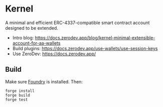 # Kernel

A minimal and efficient ERC-4337-compatible smart contract account designed to be extended.

- Intro blog: https://docs.zerodev.app/blog/kernel-minimal-extensible-account-for-aa-wallets
- Build plugins: https://docs.zerodev.app/use-wallets/use-session-keys
- Use ZeroDev: https://docs.zerodev.app/

## Build

Make sure [Foundry](https://github.com/foundry-rs/foundry) is installed.  Then:

```
forge install
forge build
forge test
```

